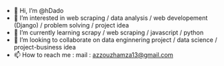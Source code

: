 - 👋 Hi, I’m @hDado
- 👀 I’m interested in web scraping / data analysis / web developement (Django) / problem solving / project idea
- 🌱 I’m currently learning scrapy / web scraping / javascript / python
- 💞️ I’m looking to collaborate on data enginnering project / data science / project-business  idea
- 📫 How to reach me : mail : azzouzhamza13@gmail.com



<!---
hDado/hDado is a ✨ special ✨ repository because its `README.md` (this file) appears on your GitHub profile.
You can click the Preview link to take a look at your changes.
--->
